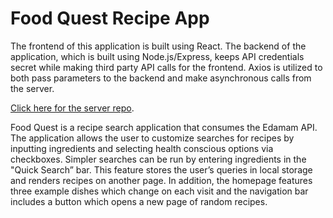 # Food Quest Recipe App

The frontend of this application is built using React. The backend of the application, which is built using Node.js/Express, keeps API credentials secret while making third party API calls for the frontend. Axios is utilized to both pass parameters to the backend and make asynchronous calls from the server.

<a href="https://github.com/kboeh/foodquest-server" target='_blank' rel="noreferrer">Click here for the server repo</a>.

Food Quest is a recipe search application that consumes the Edamam API. The application allows the user to customize searches for recipes by inputting ingredients and selecting health conscious options via checkboxes. Simpler searches can be run by entering ingredients in the "Quick Search” bar. This feature stores the user’s queries in local storage and renders recipes on another page. In addition, the homepage features three example dishes which change on each visit and the navigation bar includes a button which opens a new page of random recipes.